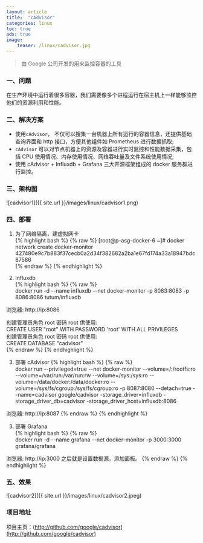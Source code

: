 ```yaml
---
layout: article
title:  "cAdvisor"
categories: linux
toc: true
ads: true
image:
    teaser: /linux/cadvisor.jpg
---
```


> 由 Google 公司开发的用来监控容器的工具

### 一、问题  
在生产环境中运行着很多容器，我们需要像多个进程运行在宿主机上一样能够监控他们的资源利用和性能。 

### 二、解决方案
- 使用`cAdvisor`， 不仅可以搜集一台机器上所有运行的容器信息，还提供基础查询界面和 http 接口，方便其他组件如 Prometheus 进行数据抓取;  
- `cAdvisor` 可以对节点机器上的资源及容器进行实时监控和性能数据采集，包括 CPU 使用情况、内存使用情况、网络吞吐量及文件系统使用情况;
- 使用 cAdvisor + Influxdb + Grafana 三大开源框架组成的 docker 服务群进行监控。

### 三、架构图  
![cadvisor1]({{ site.url }}/images/linux/cadvisor1.png)

### 四、部署  

1. 为了网络隔离，建虚拟网卡    
{% highlight bash %}
{% raw %} 
[root@p-asg-docker-6 ~]# docker network create docker-monitor    
427480e9c7b883f37cecb0a2d34f382682a2ba1e67fd174a33a18947bdc87586     
{% endraw %}
{% endhighlight %} 

2. Influxdb  
{% highlight bash %}
{% raw %}   
docker run -d --name influxdb --net docker-monitor -p 8083:8083 -p 8086:8086 tutum/influxdb  

浏览器: http://ip:8086  

创建管理员角色 root 密码 root 供使用:  
CREATE USER "root" WITH PASSWORD 'root' WITH ALL PRIVILEGES  
创建管理员角色 root 密码 root 供使用:   
CREATE DATABASE "cadvisor"   
{% endraw %}
{% endhighlight %}  

3. 部署 cAdvisor
{% highlight bash %}
{% raw %}  
docker run --privileged=true --net docker-monitor --volume=/:/rootfs:ro --volume=/var/run:/var/run:rw --volume=/sys:/sys:ro --volume=/data/docker:/data/docker:ro --volume=/sys/fs/cgroup:/sys/fs/cgroup:ro -p 8087:8080 --detach=true --name=cadvisor google/cadvisor -storage_driver=influxdb -storage_driver_db=cadvisor -storage_driver_host=influxdb:8086  

浏览器: http://ip:8087
{% endraw %}
{% endhighlight %}    


3. 部署 Grafana  
{% highlight bash %}
{% raw %}   
docker run -d --name grafana --net docker-monitor -p 3000:3000  grafana/grafana

浏览器: http://ip:3000
之后就是设置数据源，添加面板。
{% endraw %}
{% endhighlight %}   

### 五、效果    
![cadvisor2]({{ site.url }}/images/linux/cadvisor2.jpeg)   

### 项目地址   
项目主页：(http://github.com/google/cadvisor](http://github.com/google/cadvisor)



 





